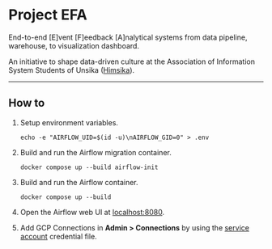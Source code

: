 # Project EFA

End-to-end [E]vent [F]eedback [A]nalytical systems from data pipeline, warehouse, to visualization dashboard.

An initiative to shape data-driven culture at the Association of Information System Students of Unsika \([Himsika](https:/himsika.unsika.ac.id)\).

---

## How to

1. Setup environment variables.

    ```
    echo -e "AIRFLOW_UID=$(id -u)\nAIRFLOW_GID=0" > .env
    ```

1. Build and run the Airflow migration container.

    ```
    docker compose up --build airflow-init
    ```

1. Build and run the Airflow container.

    ```
    docker compose up --build
    ```

1. Open the Airflow web UI at [localhost:8080](http://localhost:8080).

1. Add GCP Connections in **Admin > Connections** by using the [service account](https://airflow.apache.org/docs/apache-airflow-providers-google/8.7.0/connections/gcp.html) credential file.